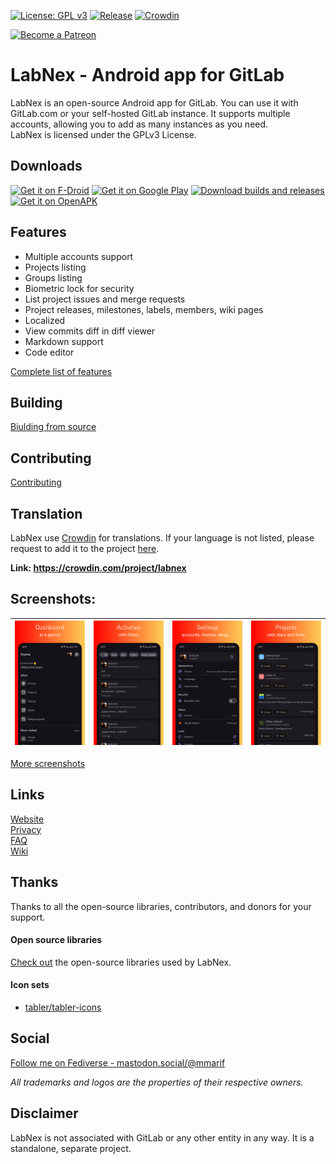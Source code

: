 [![License: GPL v3](https://raw.githubusercontent.com/labnex/LabNex/main/assets/license.svg)](https://www.gnu.org/licenses/gpl-3.0) [![Release](https://img.shields.io/github/v/release/labnex/LabNex?display_name=release&label=release
)](https://github.com/labnex/LabNex/releases) [![Crowdin](https://badges.crowdin.net/labnex/localized.svg)](https://crowdin.com/project/labnex)

[<img alt="Become a Patreon" src="https://raw.githubusercontent.com/labnex/LabNex/main/assets/patreon.png" height="80"/>](https://www.patreon.com/mmarif)

# LabNex - Android app for GitLab

LabNex is an open-source Android app for GitLab. You can use it with GitLab.com or your self-hosted GitLab instance. It supports multiple accounts, allowing you to add as many instances as you need.  
LabNex is licensed under the GPLv3 License.

## Downloads

[<img alt='Get it on F-Droid' src='https://raw.githubusercontent.com/labnex/LabNex/main/assets/fdroid.png' height="80"/>](https://f-droid.org/en/packages/com.labnex.app/)
[<img alt='Get it on Google Play' src='https://raw.githubusercontent.com/labnex/LabNex/main/assets/google-play.png' height="80"/>](https://play.google.com/store/apps/details?id=com.labnex.app.premium)
[<img alt='Download builds and releases' src='https://raw.githubusercontent.com/labnex/LabNex/main/assets/apk-badge.png' height="82"/>](https://github.com/labnex/LabNex/releases)
[<img alt='Get it on OpenAPK' src='https://raw.githubusercontent.com/labnex/LabNex/main/assets/openapk.png' height="82"/>](https://www.openapk.net/labnex/com.labnex.app/)

## Features

- Multiple accounts support
- Projects listing
- Groups listing
- Biometric lock for security
- List project issues and merge requests
- Project releases, milestones, labels, members, wiki pages
- Localized
- View commits diff in diff viewer
- Markdown support
- Code editor

[Complete list of features](https://github.com/labnex/LabNex/wiki/Features)

## Building

[Biulding from source](https://github.com/labnex/LabNex/wiki/Building)

## Contributing

[Contributing](https://github.com/labnex/LabNex/wiki/Contributing)

## Translation

LabNex use [Crowdin](https://crowdin.com/project/labnex) for translations. If your language is not listed, please request to add it to the project [here](https://github.com/labnex/LabNex/issues).

**Link: https://crowdin.com/project/labnex**

## Screenshots:

[<img src="https://raw.githubusercontent.com/labnex/LabNex/main/metadata/en-US/images/phoneScreenshots/001.png" alt="001.png" width="200"/>](https://raw.githubusercontent.com/labnex/LabNex/main/metadata/en-US/images/phoneScreenshots/001.png) | [<img src="https://raw.githubusercontent.com/labnex/LabNex/main/metadata/en-US/images/phoneScreenshots/002.png" alt="002.png" width="200"/>](https://raw.githubusercontent.com/labnex/LabNex/main/metadata/en-US/images/phoneScreenshots/002.png) | [<img src="https://raw.githubusercontent.com/labnex/LabNex/main/metadata/en-US/images/phoneScreenshots/003.png" alt="003.png" width="200"/>](https://raw.githubusercontent.com/labnex/LabNex/main/metadata/en-US/images/phoneScreenshots/003.png) | [<img src="https://raw.githubusercontent.com/labnex/LabNex/main/metadata/en-US/images/phoneScreenshots/004.png" alt="004.png" width="200"/>](https://raw.githubusercontent.com/labnex/LabNex/main/metadata/en-US/images/phoneScreenshots/004.png)
---|---|---|---

[More screenshots](https://github.com/labnex/LabNex/tree/main/metadata/en-US/images/phoneScreenshots)

## Links

[Website](https://labnex.app/)  
[Privacy](https://labnex.app/privacy)  
[FAQ](https://github.com/labnex/LabNex/wiki/FAQ)  
[Wiki](https://github.com/labnex/LabNex/wiki/)

## Thanks

Thanks to all the open-source libraries, contributors, and donors for your support.

#### Open source libraries

[Check out](https://github.com/labnex/LabNex/wiki/Open-source-libraries) the open-source libraries used by LabNex.

#### Icon sets

- [tabler/tabler-icons](https://github.com/tabler/tabler-icons)

## Social

[Follow me on Fediverse - mastodon.social/@mmarif](https://mastodon.social/@mmarif)

*All trademarks and logos are the properties of their respective owners.*


## Disclaimer

LabNex is not associated with GitLab or any other entity in any way. It is a standalone, separate project.